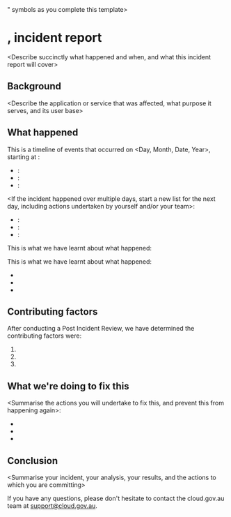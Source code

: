 <Incident report template>
<Delete all items greater than/less than "<>" symbols as you complete this template>
<Add your completed report to /govau/cga-docs/blob/master/docs/support/incident_reports/YEAR-MONTH-DATE.md> 

# <Month> <Date>, <Year> incident report

<Describe succinctly what happened and when, and what this incident report will cover>


## Background

<Describe the application or service that was affected, what purpose it serves, and its user base>

<Describe the incident that affected the application or service>

## What happened

This is a timeline of events that occurred on <Day, Month, Date, Year>, starting at <time>:

 - <time>: <event description>
 - <time>: <event description>
 - <time>: <event description>
 
 <If the incident happened over multiple days, start a new list for the next day, including actions undertaken by yourself and/or your team>:
 
 - <time>: <event description>
 - <time>: <event description>
 - <time>: <event description>

 This is what we have learnt about what happened:

<Analyse the sequence of events that occurred during the incident>

<Itemise the results of your analysis>

This is what we have learnt about what happened:

* <Result>
* <Result> 
* <Result>

## Contributing factors

After conducting a Post Incident Review, we have determined the <number> contributing factors were:

<List out your results like you would your conclusions from a retro exercise>

 1. <Result>
 2. <Result>
 3. <Result>

## What we're doing to fix this

<Summarise the actions you will undertake to fix this, and prevent this from happening again>:

 - <Action>
 - <Action>
 - <Action>
 
## Conclusion

<Summarise your incident, your analysis, your results, and the actions to which you are committing>

If you have any questions, please don't hesitate to contact the cloud.gov.au team at support@cloud.gov.au.
